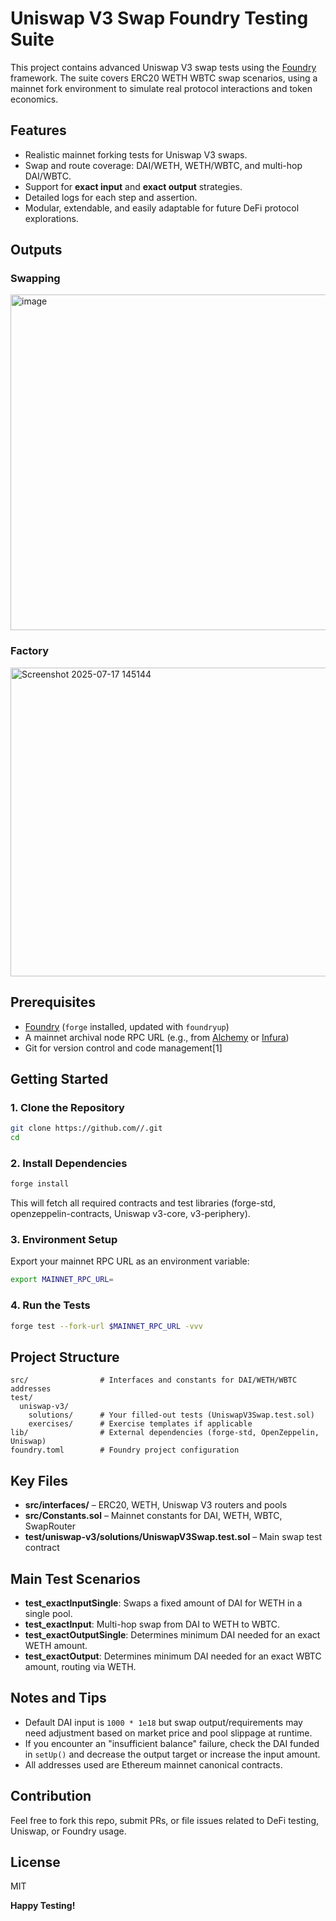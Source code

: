 

# Uniswap V3 Swap Foundry Testing Suite

This project contains advanced Uniswap V3 swap tests using the [Foundry](https://github.com/foundry-rs/foundry) framework. The suite covers ERC20  WETH  WBTC swap scenarios, using a mainnet fork environment to simulate real protocol interactions and token economics.

## Features

- Realistic mainnet forking tests for Uniswap V3 swaps.
- Swap and route coverage: DAI/WETH, WETH/WBTC, and multi-hop DAI/WBTC.
- Support for **exact input** and **exact output** strategies.
- Detailed logs for each step and assertion.
- Modular, extendable, and easily adaptable for future DeFi protocol explorations.

## Outputs

### Swapping
<img width="1127" height="537" alt="image" src="https://github.com/user-attachments/assets/be262405-7037-45c0-ac20-1afd537fed65" />

### Factory
<img width="1232" height="494" alt="Screenshot 2025-07-17 145144" src="https://github.com/user-attachments/assets/aad5d30c-ab6a-43e5-be0e-cac3e41e8793" />



## Prerequisites

- [Foundry](https://github.com/foundry-rs/foundry) (`forge` installed, updated with `foundryup`)
- A mainnet archival node RPC URL (e.g., from [Alchemy](https://www.alchemy.com/) or [Infura](https://infura.io/))
- Git for version control and code management[1]

## Getting Started

### 1. Clone the Repository

```bash
git clone https://github.com//.git
cd 
```

### 2. Install Dependencies

```bash
forge install
```

This will fetch all required contracts and test libraries (forge-std, openzeppelin-contracts, Uniswap v3-core, v3-periphery).

### 3. Environment Setup

Export your mainnet RPC URL as an environment variable:

```bash
export MAINNET_RPC_URL=
```

### 4. Run the Tests

```bash
forge test --fork-url $MAINNET_RPC_URL -vvv
```

## Project Structure

```
src/                # Interfaces and constants for DAI/WETH/WBTC addresses
test/
  uniswap-v3/
    solutions/      # Your filled-out tests (UniswapV3Swap.test.sol)
    exercises/      # Exercise templates if applicable
lib/                # External dependencies (forge-std, OpenZeppelin, Uniswap)
foundry.toml        # Foundry project configuration
```

## Key Files

- **src/interfaces/** – ERC20, WETH, Uniswap V3 routers and pools
- **src/Constants.sol** – Mainnet constants for DAI, WETH, WBTC, SwapRouter
- **test/uniswap-v3/solutions/UniswapV3Swap.test.sol** – Main swap test contract

## Main Test Scenarios

- **test_exactInputSingle**: Swaps a fixed amount of DAI for WETH in a single pool.
- **test_exactInput**: Multi-hop swap from DAI to WETH to WBTC.
- **test_exactOutputSingle**: Determines minimum DAI needed for an exact WETH amount.
- **test_exactOutput**: Determines minimum DAI needed for an exact WBTC amount, routing via WETH.

## Notes and Tips

- Default DAI input is `1000 * 1e18` but swap output/requirements may need adjustment based on market price and pool slippage at runtime.
- If you encounter an "insufficient balance" failure, check the DAI funded in `setUp()` and decrease the output target or increase the input amount.
- All addresses used are Ethereum mainnet canonical contracts.

## Contribution

Feel free to fork this repo, submit PRs, or file issues related to DeFi testing, Uniswap, or Foundry usage.

## License

MIT

**Happy Testing!**

